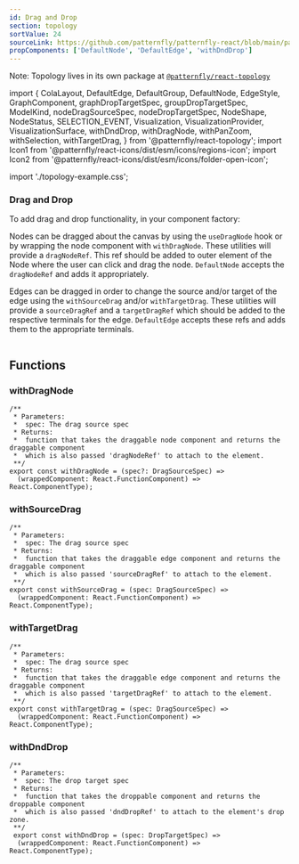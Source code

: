 ```yaml
---
id: Drag and Drop
section: topology
sortValue: 24
sourceLink: https://github.com/patternfly/patternfly-react/blob/main/packages/react-topology/src/components/TopologyView/examples/TopologyDragDropDemo.tsx
propComponents: ['DefaultNode', 'DefaultEdge', 'withDndDrop']
---
```

Note: Topology lives in its own package at [`@patternfly/react-topology`](https://www.npmjs.com/package/@patternfly/react-topology)

import {
ColaLayout,
DefaultEdge,
DefaultGroup,
DefaultNode,
EdgeStyle,
GraphComponent,
graphDropTargetSpec,
groupDropTargetSpec,
ModelKind,
nodeDragSourceSpec,
nodeDropTargetSpec,
NodeShape,
NodeStatus,
SELECTION_EVENT,
Visualization,
VisualizationProvider,
VisualizationSurface,
withDndDrop,
withDragNode,
withPanZoom,
withSelection,
withTargetDrag,
} from '@patternfly/react-topology';
import Icon1 from '@patternfly/react-icons/dist/esm/icons/regions-icon';
import Icon2 from '@patternfly/react-icons/dist/esm/icons/folder-open-icon';

import './topology-example.css';

### Drag and Drop

To add drag and drop functionality, in your component factory:

Nodes can be dragged about the canvas by using the `useDragNode` hook or by wrapping the node component with `withDragNode`.
These utilities will provide a `dragNodeRef`. This ref should be added to outer element of the Node where the user can click and drag the node.
`DefaultNode` accepts the `dragNodeRef` and adds it appropriately.

Edges can be dragged in order to change the source and/or target of the edge using the `withSourceDrag` and/or `withTargetDrag`. These utilities
will provide a `sourceDragRef` and a `targetDragRef` which should be added to the respective terminals for the edge. `DefaultEdge`
accepts these refs and adds them to the appropriate terminals.


```ts file='./TopologyDragDropDemo.tsx'
```

## Functions
### withDragNode
```noLive
/**
 * Parameters:
 *  spec: The drag source spec
 * Returns:
 *  function that takes the draggable node component and returns the draggable component
 *  which is also passed 'dragNodeRef' to attach to the element.
 **/
export const withDragNode = (spec?: DragSourceSpec) => 
  (wrappedComponent: React.FunctionComponent) =>  React.ComponentType);
```
### withSourceDrag
```noLive
/**
 * Parameters:
 *  spec: The drag source spec
 * Returns:
 *  function that takes the draggable edge component and returns the draggable component
 *  which is also passed 'sourceDragRef' to attach to the element.
 **/
export const withSourceDrag = (spec: DragSourceSpec) =>
  (wrappedComponent: React.FunctionComponent) =>  React.ComponentType);

```
### withTargetDrag
```noLive
/**
 * Parameters:
 *  spec: The drag source spec
 * Returns:
 *  function that takes the draggable edge component and returns the draggable component
 *  which is also passed 'targetDragRef' to attach to the element.
 **/
export const withTargetDrag = (spec: DragSourceSpec) =>
  (wrappedComponent: React.FunctionComponent) =>  React.ComponentType);
```
### withDndDrop
```noLive
/**
 * Parameters:
 *  spec: The drop target spec
 * Returns:
 *  function that takes the droppable component and returns the droppable component
 *  which is also passed 'dndDropRef' to attach to the element's drop zone.
 **/
 export const withDndDrop = (spec: DropTargetSpec) =>
  (wrappedComponent: React.FunctionComponent) =>  React.ComponentType);
```
